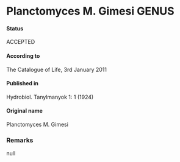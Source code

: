 # Planctomyces M. Gimesi GENUS

#### Status
ACCEPTED

#### According to
The Catalogue of Life, 3rd January 2011

#### Published in
Hydrobiol. Tanylmanyok 1: 1 (1924)

#### Original name
Planctomyces M. Gimesi

### Remarks
null